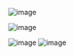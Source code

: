 ![image](https://github.com/MilezX3/MilezX3/assets/144192956/f7589d82-a66f-4251-9032-e1756225412d)

![image](https://github.com/MilezX3/MilezX3/assets/144192956/56e0ece6-f1af-4685-9b91-5da251542893)

![image](https://fontmeme.com/permalink/240603/41d4e4763f16d81ed6c7cf1d8eac20ed.png)
![image](https://github.com/MilezX3/MilezX3/assets/144192956/75d7e833-b924-4e7f-ab5f-57cc5a2a9ebd)
